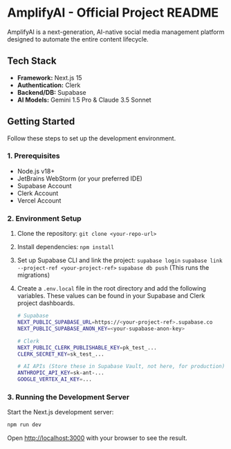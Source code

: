 # AmplifyAI - Official Project README

AmplifyAI is a next-generation, AI-native social media management platform designed to automate the entire content lifecycle.

## Tech Stack

- **Framework:** Next.js 15
- **Authentication:** Clerk
- **Backend/DB:** Supabase
- **AI Models:** Gemini 1.5 Pro & Claude 3.5 Sonnet

## Getting Started

Follow these steps to set up the development environment.

### 1. Prerequisites

- Node.js v18+
- JetBrains WebStorm (or your preferred IDE)
- Supabase Account
- Clerk Account
- Vercel Account

### 2. Environment Setup

1.  Clone the repository:
    `git clone <your-repo-url>`

2.  Install dependencies:
    `npm install`

3.  Set up Supabase CLI and link the project:
    `supabase login`
    `supabase link --project-ref <your-project-ref>`
    `supabase db push` (This runs the migrations)

4.  Create a `.env.local` file in the root directory and add the following variables. These values can be found in your Supabase and Clerk project dashboards.

    ```bash
    # Supabase
    NEXT_PUBLIC_SUPABASE_URL=https://<your-project-ref>.supabase.co
    NEXT_PUBLIC_SUPABASE_ANON_KEY=<your-supabase-anon-key>

    # Clerk
    NEXT_PUBLIC_CLERK_PUBLISHABLE_KEY=pk_test_...
    CLERK_SECRET_KEY=sk_test_...

    # AI APIs (Store these in Supabase Vault, not here, for production)
    ANTHROPIC_API_KEY=sk-ant-...
    GOOGLE_VERTEX_AI_KEY=...
    ```

### 3. Running the Development Server

Start the Next.js development server:

```bash
npm run dev
```

Open [http://localhost:3000](http://localhost:3000) with your browser to see the result.
